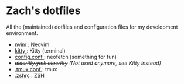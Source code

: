 # Zach's dotfiles

All the (maintained) dotfiles and configuration files for my development
environment.

- [ nvim ](https://github.com/zachy-ho/dotfiles/tree/master/nvim): Neovim
- [ kitty ](https://github.com/zachy-ho/dotfiles/tree/master/kitty): Kitty (terminal)
- [ config.conf ](https://github.com/zachy-ho/dotfiles/blob/master/config.conf): neofetch (something for fun)
- *~~alacritty.yml: alacritty~~ (Not used anymore, see Kitty instead)*
- [ .tmux.conf ](https://github.com/zachy-ho/dotfiles/blob/master/.tmux.conf): tmux
- [ .zshrc ](https://github.com/zachy-ho/dotfiles/blob/master/.zshrc): ZSH
